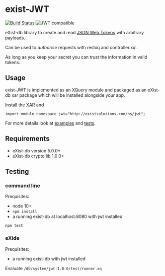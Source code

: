# exist-JWT

[![Build Status](https://travis-ci.com/eXistSolutions/jwt.svg?token=qmpymKjbSAbb74pPJ4EC&branch=main)](https://travis-ci.com/eXistSolutions/jwt) ![JWT compatible](https://jwt.io/img/badge-compatible.svg)

eXist-db library to create and read [JSON Web Tokens](jwt.io) with arbitrary payloads.

Can be used to _authorise_ requests with restxq and controller.xql.

As long as you keep your secret you can trust the information in valid tokens. 

## Usage

exist-JWT is implemented as an XQuery module and packaged as an eXist-db xar package which will be installed alongside your app.

Install the [XAR](https://github.com/eXistSolutions/jwt/releases/) and

    import module namespace jwt="http://existsolutions.com/ns/jwt";

For more details look at [examples](https://github.com/eXistSolutions/jwt/tree/master/examples) and
[tests](https://github.com/eXistSolutions/jwt/tree/master/test).

## Requirements

- eXist-db version 5.0.0+
- eXist-db crypto lib 1.0.0+

## Testing

### command line

Prequisites:

- node 10+
- `npm install`
- a running exist-db at localhost:8080 with jwt installed

`npm test`


### eXide

Prequisites:

- a running exist-db with jwt installed

Evaluate `/db/system/jwt-1.0.0/test/runner.xq`
